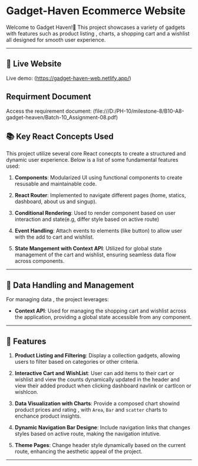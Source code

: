 # Gadget-Haven Ecommerce Website

 Welcome to Gadget Haven!👋
 This project showcases a variety of gadgets with features such as product listing , charts, a shopping cart and a wishlist all designed for smooth user experience.

 -----------------

 ## 🔗 Live Website
 
 Live demo: (https://gadget-haven-web.netlify.app/)

## Requirment Document
 
 Access the requirement document: (file:///D:/PH-10/milestone-8/B10-A8-gadget-heaven/Batch-10_Assignment-08.pdf)

 ## 📚 Key React Concepts Used

 This project utilize several core React conecpts to create a structured and dynamic user experience. Below is a list of some fundamental features used:

 1. **Components**: Modularized UI using functional components to create resusable and maintainable code.

 2. **React Router**: Implemented to navigate different pages (home, statics, dashboard, about us and singup).

 3. **Conditional Rendering**: Used to render component based on user interaction and state(e.g, differ style based on active route)

 4. **Event Handling**: Attach events to elements (like button) to allow user with the add to cart and wishlist.
 
 5. **State Mangement with Context API**: Utilized for global state management of the cart and wishlist, ensuring seamless data flow across components.

 -------------------------------

 ## 🤖 Data Handling and Management

  For managing data , the project leverages:

  - **Context API**: Used for managing the shopping cart and wishlist across the application, providing a global state accessible from any component.

 -------------------------------

## 🌟 Features

1. **Product Listing and Filtering**: Display a collection gadgets, allowing users to filter based on categories or other criteria.

2. **Interactive Cart and WishList**: User can add items to their cart or wishlist and view the counts dynamically updated in the header and view their added product when clicking dashboard navlink or cartIcon or wishIcon.

3. **Data Visualization with Charts**: Provide a composed chart showind product prices and rating , with `Area`, `Bar` and `scatter` charts to enchance product insights.

4. **Dynamic Navigation Bar Designe**: Include navigation links that changes styles based on active route, making the navigation intutive.

5. **Theme Pages**: Change header style dynamically based on the current route, enhancing the aesthetic appeal of the project.

 ------------------------------



